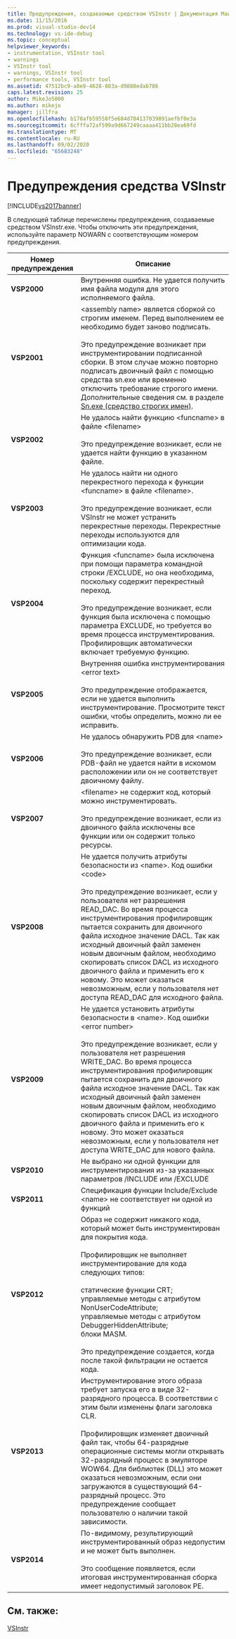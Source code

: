 ```yaml
---
title: Предупреждения, создаваемые средством VSInstr | Документация Майкрософт
ms.date: 11/15/2016
ms.prod: visual-studio-dev14
ms.technology: vs-ide-debug
ms.topic: conceptual
helpviewer_keywords:
- instrumentation, VSInstr tool
- warnings
- VSInstr tool
- warnings, VSInstr tool
- performance tools, VSInstr tool
ms.assetid: 47512bc9-a8e9-4628-883a-d9888edab786
caps.latest.revision: 25
author: MikeJo5000
ms.author: mikejo
manager: jillfra
ms.openlocfilehash: b178afb59558f5e684d704137039891aefbf0e3a
ms.sourcegitcommit: 6cfffa72af599a9d667249caaaa411bb28ea69fd
ms.translationtype: MT
ms.contentlocale: ru-RU
ms.lasthandoff: 09/02/2020
ms.locfileid: "65683248"
---
```

# <a name="vsinstr-warnings"></a>Предупреждения средства VSInstr
[!INCLUDE[vs2017banner](../includes/vs2017banner.md)]

В следующей таблице перечислены предупреждения, создаваемые средством VSInstr.exe. Чтобы отключить эти предупреждения, используйте параметр NOWARN с соответствующим номером предупреждения.  
  
|Номер предупреждения|Описание|  
|--------------------|-----------------|  
|**VSP2000**|Внутренняя ошибка. Не удается получить имя файла модуля для этого исполняемого файла.|  
|**VSP2001**|\<assembly name> является сборкой со строгим именем. Перед выполнением ее необходимо будет заново подписать.<br /><br /> Это предупреждение возникает при инструментировании подписанной сборки. В этом случае можно повторно подписать двоичный файл с помощью средства sn.exe или временно отключить требование строгого имени. Дополнительные сведения см. в разделе [Sn.exe (средство строгих имен)](https://msdn.microsoft.com/library/c1d2b532-1b8e-4c7a-8ac5-53b801135ec6).|  
|**VSP2002**|Не удалось найти функцию \<funcname> в файле \<filename><br /><br /> Это предупреждение возникает, если не удается найти функцию в указанном файле.|  
|**VSP2003**|Не удалось найти ни одного перекрестного перехода к функции \<funcname> в файле \<filename>.<br /><br /> Это предупреждение возникает, если VSInstr не может устранить перекрестные переходы. Перекрестные переходы используются для оптимизации кода.|  
|**VSP2004**|Функция \<funcname> была исключена при помощи параметра командной строки /EXCLUDE, но она необходима, поскольку содержит перекрестный переход.<br /><br /> Это предупреждение возникает, если функция была исключена с помощью параметра EXCLUDE, но требуется во время процесса инструментирования. Профилировщик автоматически включает требуемую функцию.|  
|**VSP2005**|Внутренняя ошибка инструментирования \<error text><br /><br /> Это предупреждение отображается, если не удается выполнить инструментирование. Просмотрите текст ошибки, чтобы определить, можно ли ее исправить.|  
|**VSP2006**|Не удалось обнаружить PDB для \<name><br /><br /> Это предупреждение возникает, если PDB-файл не удается найти в искомом расположении или он не соответствует двоичному файлу.|  
|**VSP2007**|\<filename> не содержит код, который можно инструментировать.<br /><br /> Это предупреждение возникает, если из двоичного файла исключены все функции или он содержит только ресурсы.|  
|**VSP2008**|Не удается получить атрибуты безопасности из \<name>. Код ошибки \<code><br /><br /> Это предупреждение возникает, если у пользователя нет разрешения READ_DAC. Во время процесса инструментирования профилировщик пытается сохранить для двоичного файла исходное значение DACL. Так как исходный двоичный файл заменен новым двоичным файлом, необходимо скопировать список DACL из исходного двоичного файла и применить его к новому. Это может оказаться невозможным, если у пользователя нет доступа READ_DAC для исходного файла.|  
|**VSP2009**|Не удается установить атрибуты безопасности в \<name>. Код ошибки \<error number><br /><br /> Это предупреждение возникает, если у пользователя нет разрешения WRITE_DAC. Во время процесса инструментирования профилировщик пытается сохранить для двоичного файла исходное значение DACL. Так как исходный двоичный файл заменен новым двоичным файлом, необходимо скопировать список DACL из исходного двоичного файла и применить его к новому. Это может оказаться невозможным, если у пользователя нет доступа WRITE_DAC для нового файла.|  
|**VSP2010**|Не выбрано ни одной функции для инструментирования из-за указанных параметров /INCLUDE или /EXCLUDE|  
|**VSP2011**|Спецификация функции Include/Exclude \<name> не соответствует ни одной из функций|  
|**VSP2012**|Образ не содержит никакого кода, который может быть инструментирован для покрытия кода.<br /><br /> Профилировщик не выполняет инструментирование для кода следующих типов:<br /><br /> статические функции CRT;<br />управляемые методы с атрибутом NonUserCodeAttribute;<br />управляемые методы с атрибутом DebuggerHiddenAttribute;<br />блоки MASM.<br /><br /> Это предупреждение создается, когда после такой фильтрации не остается кода.|  
|**VSP2013**|Инструментирование этого образа требует запуска его в виде 32-разрядного процесса. В соответствии с этим были изменены флаги заголовка CLR.<br /><br /> Профилировщик изменяет двоичный файл так, чтобы 64-разрядные операционные системы могли открывать 32-разрядный процесс в эмуляторе WOW64. Для библиотек (DLL) это может оказаться невозможным, если они загружаются в существующий 64-разрядный процесс. Это предупреждение сообщает пользователю о наличии такой зависимости.|  
|**VSP2014**|По-видимому, результирующий инструментированный образ недопустим и не может быть выполнен.<br /><br /> Это сообщение появляется, если итоговая инструментированная сборка имеет недопустимый заголовок PE.|  
  
## <a name="see-also"></a>См. также:  
 [VSInstr](../profiling/vsinstr.md)
